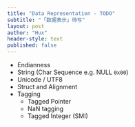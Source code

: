 ```yaml
---
title: "Data Representation - TODO"
subtitle: "「数据表示」待写"
layout: post
author: "Hux"
header-style: text
published: false
---
```


- Endianness
- String (Char Sequence e.g. NULL `0x00`)
- Unicode / UTF8
- Struct and Alignment
- Tagging
  - Tagged Pointer
  - NaN tagging
  - Tagged Integer (SMI)

